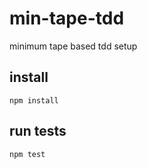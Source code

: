 # min-tape-tdd
minimum tape based tdd setup

## install
``
npm install
``

## run tests
``
npm test
``
